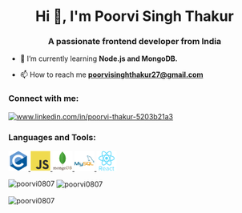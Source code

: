 <h1 align="center">Hi 👋, I'm Poorvi Singh Thakur</h1>
<h3 align="center">A passionate frontend developer from India</h3>

- 🌱 I’m currently learning **Node.js and MongoDB.**

- 📫 How to reach me **poorvisinghthakur27@gmail.com**

<h3 align="left">Connect with me:</h3>
<p align="left">
<a href="https://linkedin.com/in/www.linkedin.com/in/poorvi-thakur-5203b21a3" target="blank"><img align="center" src="https://raw.githubusercontent.com/rahuldkjain/github-profile-readme-generator/master/src/images/icons/Social/linked-in-alt.svg" alt="www.linkedin.com/in/poorvi-thakur-5203b21a3" height="30" width="40" /></a>
</p>

<h3 align="left">Languages and Tools:</h3>
<p align="left"> <a href="https://www.cprogramming.com/" target="_blank" rel="noreferrer"> <img src="https://raw.githubusercontent.com/devicons/devicon/master/icons/c/c-original.svg" alt="c" width="40" height="40"/> </a> <a href="https://developer.mozilla.org/en-US/docs/Web/JavaScript" target="_blank" rel="noreferrer"> <img src="https://raw.githubusercontent.com/devicons/devicon/master/icons/javascript/javascript-original.svg" alt="javascript" width="40" height="40"/> </a> <a href="https://www.mongodb.com/" target="_blank" rel="noreferrer"> <img src="https://raw.githubusercontent.com/devicons/devicon/master/icons/mongodb/mongodb-original-wordmark.svg" alt="mongodb" width="40" height="40"/> </a> <a href="https://www.mysql.com/" target="_blank" rel="noreferrer"> <img src="https://raw.githubusercontent.com/devicons/devicon/master/icons/mysql/mysql-original-wordmark.svg" alt="mysql" width="40" height="40"/> </a> <a href="https://reactjs.org/" target="_blank" rel="noreferrer"> <img src="https://raw.githubusercontent.com/devicons/devicon/master/icons/react/react-original-wordmark.svg" alt="react" width="40" height="40"/> </a> </p>

<p><img align="left" src="https://github-readme-stats.vercel.app/api/top-langs?username=poorvi0807&show_icons=true&locale=en&layout=compact" alt="poorvi0807" /></p>

<p>&nbsp;<img align="center" src="https://github-readme-stats.vercel.app/api?username=poorvi0807&show_icons=true&locale=en" alt="poorvi0807" /></p>

<p><img align="center" src="https://github-readme-streak-stats.herokuapp.com/?user=poorvi0807&" alt="poorvi0807" /></p>
